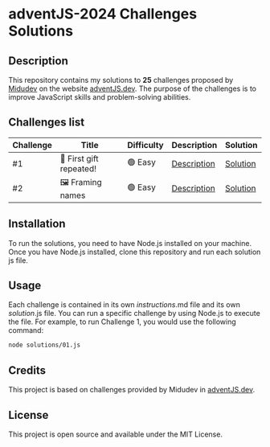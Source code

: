 # adventJS-2024 Challenges Solutions

## Description

This repository contains my solutions to **25** challenges proposed by [Midudev](https://x.com/midudev) on the website [adventJS.dev](https://adventjs.dev). The purpose of the challenges is to improve JavaScript skills and problem-solving abilities.

## Challenges list

| Challenge | Title                   | Difficulty | Description                     | Solution                    |
| --------- | ----------------------- | ---------- | ------------------------------- | --------------------------- |
| #1        | 🎁 First gift repeated! | 🟢 Easy    | [Description](challenges/01.md) | [Solution](solutions/01.js) |
| #2        | 🖼️ Framing names        | 🟢 Easy    | [Description](challenges/02.md) | [Solution](solutions/02.js) |

## Installation

To run the solutions, you need to have Node.js installed on your machine. Once you have Node.js installed, clone this repository and run each solution js file.

## Usage

Each challenge is contained in its own _instructions_.md file and its own _solution_.js file. You can run a specific challenge by using Node.js to execute the file. For example, to run Challenge 1, you would use the following command:

```bash
node solutions/01.js
```

## Credits

This project is based on challenges provided by Midudev in [adventJS.dev](https://adventjs.dev).

## License

This project is open source and available under the MIT License.
